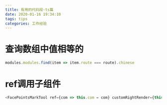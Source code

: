 ```yaml
---
title: 有用的代码段-ts篇
date: 2020-01-16 19:34:10
tags: tips
categories: 工作经验
---
```

# 查询数组中值相等的
```typescript
modules.modules.find(item => item.route === route).chinese

```
# ref调用子组件
```typescript
<FacePointsMarkTool ref={com => this.com = com} customRightRender={this.customRightRender} hideSaved={this.handleHideSaved} dataSource={dataSource} loadMore={this.getFaceData} isShowFacePlus saveFaceData={this.saveFaceData}></FacePointsMarkTool>
```
